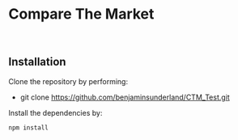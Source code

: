 # Compare The Market
 
## Installation

Clone the repository by performing:

* git clone https://github.com/benjaminsunderland/CTM_Test.git

Install the dependencies by:

```sh
npm install
```
